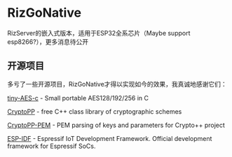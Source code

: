 # RizGoNative
RizServer的嵌入式版本，适用于ESP32全系芯片（Maybe support esp8266?），更多消息待公开

## 开源项目
多亏了一些开源项目，RizGoNative才得以实现如今的效果，我真诚地感谢它们：

[tiny-AES-c](https://github.com/kokke/tiny-AES-c) - Small portable AES128/192/256 in C 

[CryptoPP](https://github.com/weidai11/cryptopp) - free C++ class library of cryptographic schemes

[CryptoPP-PEM](https://github.com/noloader/cryptopp-pem) - PEM parsing of keys and parameters for Crypto++ project

[ESP-IDF](https://github.com/espressif/esp-idf) - Espressif IoT Development Framework. Official development framework for Espressif SoCs. 